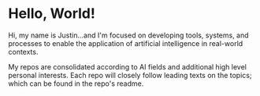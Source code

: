 # Hello, World!

Hi, my name is Justin...and I'm focused on developing tools, systems, and processes to enable the application of artificial intelligence in real-world contexts.

My repos are consolidated according to AI fields and additional high level personal interests. Each repo will closely follow leading texts on the topics; which can be found in the repo's readme.


